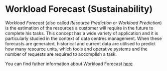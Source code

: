 # Workload Forecast (Sustainability)

*Workload Forecast* (also called *Resource Prediction* or *Workload Prediction*) is the estimation of the resources a customer will require in the future to complete his tasks.  This concept has a wide variety of application and it is particularly studied in the context of data centres management. When these forecasts are generated, historical and current data are utilised to predict how many resource units, which tools and operative systems and the number of requests are required to accomplish a task.

You can find futher information about Workload Forecast [here](../T3.6/resource_pretiction.md)
